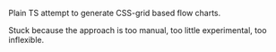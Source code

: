 Plain TS attempt to generate CSS-grid based flow charts.

Stuck because the approach is too manual, too little experimental, too inflexible.
